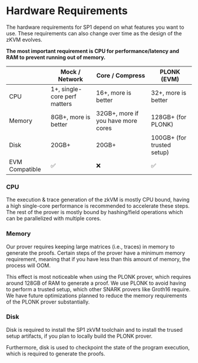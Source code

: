 # Hardware Requirements

The hardware requirements for SP1 depend on what features you want to use. These requirements can also
change over time as the design of the zKVM evolves. 

**The most important requirement is CPU for performance/latency and RAM to prevent running out of memory.**

|                | Mock / Network               | Core / Compress                    | PLONK (EVM)                |
|----------------|------------------------------|------------------------------------|----------------------------|
| CPU            | 1+, single-core perf matters | 16+, more is better                | 32+, more is better        |
| Memory         | 8GB+, more is better         | 32GB+, more if you have more cores | 128GB+ (for PLONK)         |
| Disk           | 20GB+                        | 20GB+                              | 100GB+ (for trusted setup) |
| EVM Compatible | ✅                            | ❌                                  | ✅                          |

### CPU

The execution & trace generation of the zkVM is mostly CPU bound, having a high single-core 
performance is recommended to accelerate these steps. The rest of the prover is mostly bound by hashing/field operations
which can be parallelized with multiple cores.

### Memory

Our prover requires keeping large matrices (i.e., traces) in memory to generate the proofs. Certain steps of the prover
have a minimum memory requirement, meaning that if you have less than this amount of memory, the process will OOM.

This effect is most noticeable when using the PLONK prover, which requires around 128GB of RAM to generate a proof. We use PLONK to avoid
having to perform a trusted setup, which other SNARK provers like Groth16 require. We have future optimizations planned to reduce
the memory requirements of the PLONK prover substantially.

### Disk

Disk is required to install the SP1 zkVM toolchain and to install the trused setup artifacts, if you plan to locally build the PLONK prover.

Furthermore, disk is used to checkpoint the state of the program execution, which is required to generate the proofs. 